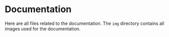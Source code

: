 # Documentation

Here are all files related to the documentation.
The `img` directory contains all images used for the documentation.
